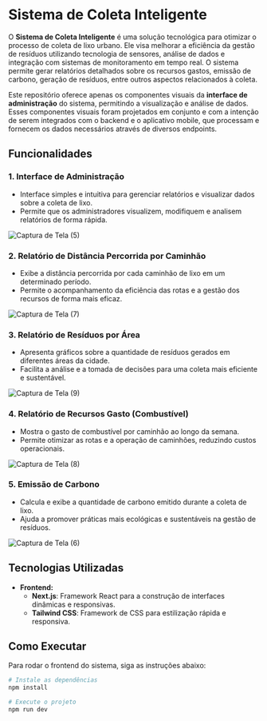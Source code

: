 # Sistema de Coleta Inteligente

O **Sistema de Coleta Inteligente** é uma solução tecnológica para otimizar o processo de coleta de lixo urbano. Ele visa melhorar a eficiência da gestão de resíduos utilizando tecnologia de sensores, análise de dados e integração com sistemas de monitoramento em tempo real. O sistema permite gerar relatórios detalhados sobre os recursos gastos, emissão de carbono, geração de resíduos, entre outros aspectos relacionados à coleta.

Este repositório oferece apenas os componentes visuais da **interface de administração** do sistema, permitindo a visualização e análise de dados. Esses componentes visuais foram projetados em conjunto e com a intenção de serem integrados com o backend e o aplicativo mobile, que processam e fornecem os dados necessários através de diversos endpoints.

## Funcionalidades


### 1. **Interface de Administração**
   - Interface simples e intuitiva para gerenciar relatórios e visualizar dados sobre a coleta de lixo.
   - Permite que os administradores visualizem, modifiquem e analisem relatórios de forma rápida.

![Captura de Tela (5)](https://github.com/user-attachments/assets/ee9054c9-0278-458e-a776-ed8c20507cf1)
### 2. **Relatório de Distância Percorrida por Caminhão**
   - Exibe a distância percorrida por cada caminhão de lixo em um determinado período.
   - Permite o acompanhamento da eficiência das rotas e a gestão dos recursos de forma mais eficaz.

![Captura de Tela (7)](https://github.com/user-attachments/assets/e5af40ec-29d5-4a05-bd38-d2fa5fdddc89)
### 3. **Relatório de Resíduos por Área**
   - Apresenta gráficos sobre a quantidade de resíduos gerados em diferentes áreas da cidade.
   - Facilita a análise e a tomada de decisões para uma coleta mais eficiente e sustentável.

![Captura de Tela (9)](https://github.com/user-attachments/assets/6b6a38c0-b74b-410f-8c61-721f47778d08)
### 4. **Relatório de Recursos Gasto (Combustível)**
   - Mostra o gasto de combustível por caminhão ao longo da semana.
   - Permite otimizar as rotas e a operação de caminhões, reduzindo custos operacionais.

![Captura de Tela (8)](https://github.com/user-attachments/assets/acb0b2d3-0329-4e3c-a9f2-95dc0c775bfc)
### 5. **Emissão de Carbono**
   - Calcula e exibe a quantidade de carbono emitido durante a coleta de lixo.
   - Ajuda a promover práticas mais ecológicas e sustentáveis na gestão de resíduos.

![Captura de Tela (6)](https://github.com/user-attachments/assets/d6ccf455-83b3-4153-9f3f-600b9b316a11)

## Tecnologias Utilizadas

- **Frontend:**
  - **Next.js**: Framework React para a construção de interfaces dinâmicas e responsivas.
  - **Tailwind CSS**: Framework de CSS para estilização rápida e responsiva.

## Como Executar

Para rodar o frontend do sistema, siga as instruções abaixo:

```bash
# Instale as dependências
npm install

# Execute o projeto
npm run dev
